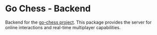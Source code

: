 # Go Chess - Backend

Backend for the [go-chess project](https://github.com/aerlaut/go-chess-frontend). This package provides the server for online interactions and real-time multiplayer capabilities.